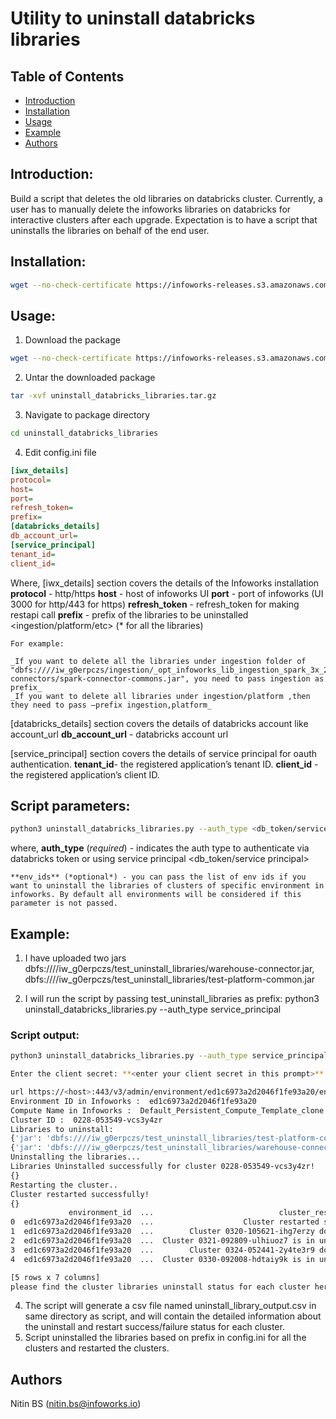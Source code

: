 # Utility to uninstall databricks libraries

## Table of Contents
- [Introduction](#introduction)
- [Installation](#installation)
- [Usage](#usage)
- [Example](#example)
- [Authors](#authors)

## Introduction: 
Build a script that deletes the old libraries on databricks cluster.
Currently, a user has to manually delete the infoworks libraries on databricks for interactive clusters after each upgrade. Expectation is to have a script that uninstalls the libraries on behalf of the end user.

## Installation:
```sh
wget --no-check-certificate https://infoworks-releases.s3.amazonaws.com/uninstall_databricks_libraries.tar.gz
```

## Usage:

1) Download the package
```sh
wget --no-check-certificate https://infoworks-releases.s3.amazonaws.com/uninstall_databricks_libraries.tar.gz
```
2) Untar the downloaded package
```sh
tar -xvf uninstall_databricks_libraries.tar.gz
```

3) Navigate to package directory
```sh
cd uninstall_databricks_libraries
```

4) Edit config.ini file
```ini
[iwx_details]
protocol=
host=
port=
refresh_token=
prefix=
[databricks_details]
db_account_url=
[service_principal]
tenant_id=
client_id=
```

Where,
[iwx_details] section covers the details of the Infoworks installation
	**protocol** - http/https
	**host** - host of infoworks UI
	**port**  - port of infoworks (UI 3000 for http/443 for https)
	**refresh_token** - refresh_token for making restapi call
	**prefix** - prefix of the libraries to be uninstalled <ingestion/platform/etc>
	(* for all the libraries)
	
	For example: 
	
	_If you want to delete all the libraries under ingestion folder of "dbfs:////iw_g0erpczs/ingestion/_opt_infoworks_lib_ingestion_spark_3x_2.12_data-connectors/spark-connector-commons.jar", you need to pass ingestion as prefix_
	_If you want to delete all libraries under ingestion/platform ,then they need to pass –prefix ingestion,platform_

[databricks_details] section covers the details of databricks account like account_url
	**db_account_url** - databricks account url

[service_principal] section covers the details of service principal for oauth authentication.
	**tenant_id**- the registered application’s tenant ID.
	**client_id** - the registered application’s client ID.
		

## Script parameters:
```sh
python3 uninstall_databricks_libraries.py --auth_type <db_token/service_principal> –env_ids <comma separated list of env_ids>
```

where,
	**auth_type** (*required*) - indicates the auth type to authenticate via databricks token or using service principal <db_token/service principal>

	**env_ids** (*optional*) - you can pass the list of env ids if you want to uninstall the libraries of clusters of specific environment in infoworks. By default all environments will be considered if this parameter is not passed.



## Example:

1) I have uploaded two jars 
dbfs:////iw_g0erpczs/test_uninstall_libraries/warehouse-connector.jar,
dbfs:////iw_g0erpczs/test_uninstall_libraries/test-platform-common.jar


2) I will run the script by passing test_uninstall_libraries as prefix:
python3 uninstall_databricks_libraries.py --auth_type service_principal

### Script output:
```sh
python3 uninstall_databricks_libraries.py --auth_type service_principal --env_ids ed1c6973a2d2046f1fe93a20
```
```sh
Enter the client secret: **<enter your client secret in this prompt>**

url https://<host>:443/v3/admin/environment/ed1c6973a2d2046f1fe93a20/environment-interactive-clusters
Environment ID in Infoworks :  ed1c6973a2d2046f1fe93a20
Compute Name in Infoworks :  Default_Persistent_Compute_Template_clone
Cluster ID :  0228-053549-vcs3y4zr
Libraries to uninstall:
{'jar': 'dbfs:////iw_g0erpczs/test_uninstall_libraries/test-platform-common.jar'}
{'jar': 'dbfs:////iw_g0erpczs/test_uninstall_libraries/warehouse-connector.jar'}
Uninstalling the libraries...
Libraries Uninstalled successfully for cluster 0228-053549-vcs3y4zr!
{}
Restarting the cluster..
Cluster restarted successfully!
{}
             environment_id  ...                            cluster_restart_message
0  ed1c6973a2d2046f1fe93a20  ...                    Cluster restarted successfully!
1  ed1c6973a2d2046f1fe93a20  ...        Cluster 0320-105621-ihg7erzy does not exist
2  ed1c6973a2d2046f1fe93a20  ...  Cluster 0321-092809-ulhiuoz7 is in unexpected ...
3  ed1c6973a2d2046f1fe93a20  ...        Cluster 0324-052441-2y4te3r9 does not exist
4  ed1c6973a2d2046f1fe93a20  ...  Cluster 0330-092008-hdtaiy9k is in unexpected ...

[5 rows x 7 columns]
please find the cluster libraries uninstall status for each cluster here: /home/infoworks/uninstall_databricks_libraries/uninstall_library_output.csv
```

4) The script will generate a csv file named uninstall_library_output.csv in same directory as script, and will contain the detailed information about the uninstall and restart success/failure status for each cluster.
5) Script uninstalled the libraries based on prefix in config.ini for all the clusters and restarted the clusters.

## Authors
Nitin BS (nitin.bs@infoworks.io)